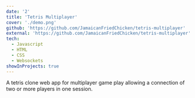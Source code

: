 ```yaml
---
date: '2'
title: 'Tetris Multiplayer'
cover: './demo.png'
github: 'https://github.com/JamaicanFriedChicken/tetris-multiplayer'
external: 'https://github.com/JamaicanFriedChicken/tetris-multiplayer'
tech:
  - Javascript
  - HTML
  - CSS
  - Websockets
showInProjects: true
---
```


A tetris clone web app for multiplayer game play allowing a connection of two or more players in one session.
